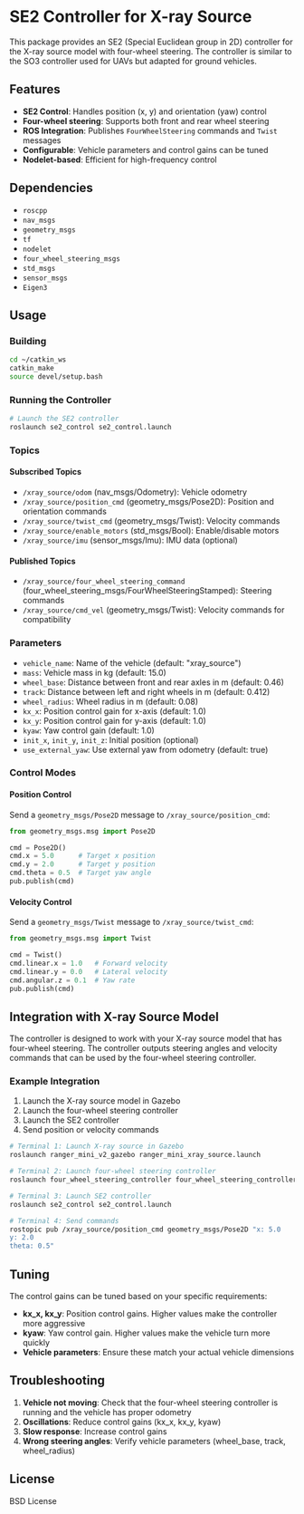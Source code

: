 # SE2 Controller for X-ray Source

This package provides an SE2 (Special Euclidean group in 2D) controller for the X-ray source model with four-wheel steering. The controller is similar to the SO3 controller used for UAVs but adapted for ground vehicles.

## Features

- **SE2 Control**: Handles position (x, y) and orientation (yaw) control
- **Four-wheel steering**: Supports both front and rear wheel steering
- **ROS Integration**: Publishes `FourWheelSteering` commands and `Twist` messages
- **Configurable**: Vehicle parameters and control gains can be tuned
- **Nodelet-based**: Efficient for high-frequency control

## Dependencies

- `roscpp`
- `nav_msgs`
- `geometry_msgs`
- `tf`
- `nodelet`
- `four_wheel_steering_msgs`
- `std_msgs`
- `sensor_msgs`
- `Eigen3`

## Usage

### Building

```bash
cd ~/catkin_ws
catkin_make
source devel/setup.bash
```

### Running the Controller

```bash
# Launch the SE2 controller
roslaunch se2_control se2_control.launch
```

### Topics

#### Subscribed Topics

- `/xray_source/odom` (nav_msgs/Odometry): Vehicle odometry
- `/xray_source/position_cmd` (geometry_msgs/Pose2D): Position and orientation commands
- `/xray_source/twist_cmd` (geometry_msgs/Twist): Velocity commands
- `/xray_source/enable_motors` (std_msgs/Bool): Enable/disable motors
- `/xray_source/imu` (sensor_msgs/Imu): IMU data (optional)

#### Published Topics

- `/xray_source/four_wheel_steering_command` (four_wheel_steering_msgs/FourWheelSteeringStamped): Steering commands
- `/xray_source/cmd_vel` (geometry_msgs/Twist): Velocity commands for compatibility

### Parameters

- `vehicle_name`: Name of the vehicle (default: "xray_source")
- `mass`: Vehicle mass in kg (default: 15.0)
- `wheel_base`: Distance between front and rear axles in m (default: 0.46)
- `track`: Distance between left and right wheels in m (default: 0.412)
- `wheel_radius`: Wheel radius in m (default: 0.08)
- `kx_x`: Position control gain for x-axis (default: 1.0)
- `kx_y`: Position control gain for y-axis (default: 1.0)
- `kyaw`: Yaw control gain (default: 1.0)
- `init_x`, `init_y`, `init_z`: Initial position (optional)
- `use_external_yaw`: Use external yaw from odometry (default: true)

### Control Modes

#### Position Control
Send a `geometry_msgs/Pose2D` message to `/xray_source/position_cmd`:
```python
from geometry_msgs.msg import Pose2D

cmd = Pose2D()
cmd.x = 5.0      # Target x position
cmd.y = 2.0      # Target y position
cmd.theta = 0.5  # Target yaw angle
pub.publish(cmd)
```

#### Velocity Control
Send a `geometry_msgs/Twist` message to `/xray_source/twist_cmd`:
```python
from geometry_msgs.msg import Twist

cmd = Twist()
cmd.linear.x = 1.0   # Forward velocity
cmd.linear.y = 0.0   # Lateral velocity
cmd.angular.z = 0.1  # Yaw rate
pub.publish(cmd)
```

## Integration with X-ray Source Model

The controller is designed to work with your X-ray source model that has four-wheel steering. The controller outputs steering angles and velocity commands that can be used by the four-wheel steering controller.

### Example Integration

1. Launch the X-ray source model in Gazebo
2. Launch the four-wheel steering controller
3. Launch the SE2 controller
4. Send position or velocity commands

```bash
# Terminal 1: Launch X-ray source in Gazebo
roslaunch ranger_mini_v2_gazebo ranger_mini_xray_source.launch

# Terminal 2: Launch four-wheel steering controller
roslaunch four_wheel_steering_controller four_wheel_steering_controller.launch

# Terminal 3: Launch SE2 controller
roslaunch se2_control se2_control.launch

# Terminal 4: Send commands
rostopic pub /xray_source/position_cmd geometry_msgs/Pose2D "x: 5.0
y: 2.0
theta: 0.5"
```

## Tuning

The control gains can be tuned based on your specific requirements:

- **kx_x, kx_y**: Position control gains. Higher values make the controller more aggressive
- **kyaw**: Yaw control gain. Higher values make the vehicle turn more quickly
- **Vehicle parameters**: Ensure these match your actual vehicle dimensions

## Troubleshooting

1. **Vehicle not moving**: Check that the four-wheel steering controller is running and the vehicle has proper odometry
2. **Oscillations**: Reduce control gains (kx_x, kx_y, kyaw)
3. **Slow response**: Increase control gains
4. **Wrong steering angles**: Verify vehicle parameters (wheel_base, track, wheel_radius)

## License

BSD License 
